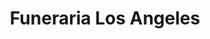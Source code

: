 ---
title: "Funeraria Los Angeles"
url: /san-jose/funeraria-los-angeles/
shop: directores de funerarias
---